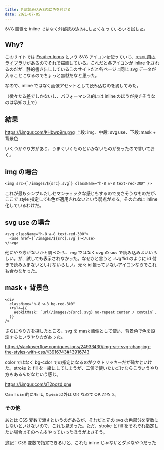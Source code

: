 ```yaml
---
title: 外部読み込みSVGに色を付ける
date: 2021-07-05
---
```


SVG 画像を inline ではなく外部読み込みにしたくなっていろいろ試した。

## Why?

このサイトでは [Feather Icons](https://feathericons.com/) という SVG アイコンを使っていて、[react 用のライブラリ](https://github.com/feathericons/react-feather)があるのでそれで描画している。これだと各アイコンが inline 化されるのだが、静的書き出ししているこのサイトだと各ページに同じ svg データが入ることになるのでちょっと無駄だなと思った。

なので、inline ではなく画像アセットとして読み込むのを試してみた。

（微々たる差でしかないし、パフォーマンス的には inline のほうが良さそうなのは承知の上で）

## 結果

https://i.imgur.com/KHbwp9m.png
上段: img、中段: svg use、下段: mask + 背景色

いくつかやり方があり、うまくいくものといかないものがあったので書いておく。

## img の場合

```tsx
<img src={`/images/${src}.svg`} className="h-8 w-8 text-red-300" />
```

これが最もシンプルだしセマンティックな感じもするので良さそうなものだが、ここで style 指定しても色が適用されないという弱点がある。そのために inline 化しているわけだ。

## svg use の場合

```tsx
<svg className="h-8 w-8 text-red-300">
  <use href={`/images/${src}.svg`}></use>
</svg>
```

他にやり方がないかと調べたら、img ではなく svg の use で読み込めばいいらしい。が、試しても表示されなかった。なぜかと言うと .svg#id のように id 付きで読み込まないといけないらしい。元々 id 振っていないアイコンなのでこれも合わなかった。

## mask + 背景色

```tsx
<div
  className="h-8 w-8 bg-red-300"
  style={{
    WebkitMask: `url(/images/${src}.svg) no-repeat center / contain`,
  }}
/>
```

さらにやり方を探したところ、svg を mask 画像として使い、背景色で色を設定するというやり方があった。

https://stackoverflow.com/questions/24933430/img-src-svg-changing-the-styles-with-css/43916743#43916743

color ではなく bg-color での指定になるのが少々トリッキーだが確かにいけた。stroke と fill を一緒にしてしまうが、二値で使いたいだけならこういうやり方もあるんだなという感じ。

https://i.imgur.com/aT2pozd.png

Can I use 的にも IE, Opera 以外は OK なので OK だろう。

### その他

あとは CSS 変数で渡すというのがあるが、それだと元の svg の色部分を変数にしないといけないので、これも見送った。ただ、stroke と fill をそれぞれ指定したい場合はそのへんをやっていったほうがよさそう。

追記：CSS 変数で指定できるけど、これも inline じゃないとダメなやつだった
